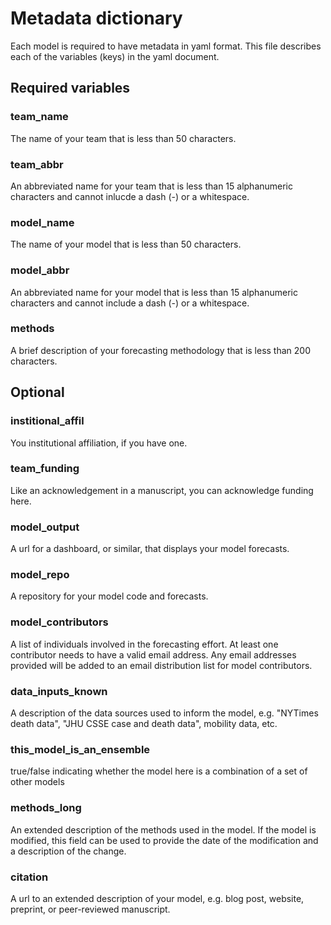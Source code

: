 # Metadata dictionary

Each model is required to have metadata in yaml format.
This file describes each of the variables (keys) in the yaml document.

## Required variables

### team_name

The name of your team that is less than 50 characters.

### team_abbr

An abbreviated name for your team that is less than 15 alphanumeric characters and cannot 
inlucde a dash (-) or a whitespace. 

### model_name

The name of your model that is less than 50 characters.

### model_abbr

An abbreviated name for your model that is less than 15 alphanumeric characters and cannot
include a dash (-) or a whitespace.

### methods

A brief description of your forecasting methodology that is less than 200 
characters.


## Optional

### institional_affil

You institutional affiliation, if you have one. 

### team_funding 

Like an acknowledgement in a manuscript, you can acknowledge funding here.


### model_output

A url for a dashboard, or similar, that displays your model forecasts. 


### model_repo

A repository for your model code and forecasts. 

### model_contributors

A list of individuals involved in the forecasting effort. At least one contributor
needs to have a valid email address. Any email addresses provided will be added to 
an email distribution list for model contributors.


### data_inputs_known

A description of the data sources used to inform the model, 
e.g. "NYTimes death data", "JHU CSSE case and death data", mobility data, etc. 


### this_model_is_an_ensemble

true/false indicating whether the model here is a combination of a set of other
models


### methods_long

An extended description of the methods used in the model. 
If the model is modified, this field can be used to provide the date of the 
modification and a description of the change.


### citation

A url to an extended description of your model,
e.g. blog post, website, preprint, or peer-reviewed manuscript. 
